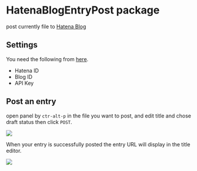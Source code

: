 # HatenaBlogEntryPost package
post currently file to [Hatena Blog](http://hatenablog.com/)

## Settings
You need the following from [here](http://blog.hatena.ne.jp/my/config/detail).
 - Hatena ID
 - Blog ID
 - API Key

## Post an entry
open panel by `ctr-alt-p` in the file you want to post, and edit title and chose draft status then click `POST`.

![](http://i.imgur.com/S1osjGn.png)

When your entry is successfully posted the entry URL will display in the title editor.

![](http://i.imgur.com/rxRxmpw.png)
